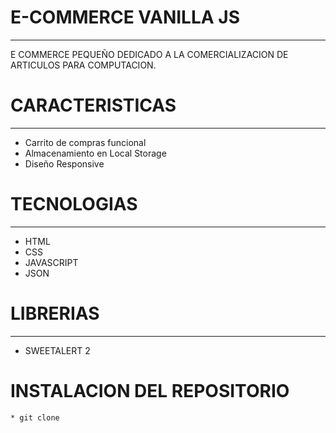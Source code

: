 # E-COMMERCE VANILLA JS
---

E COMMERCE PEQUEÑO DEDICADO A LA COMERCIALIZACION DE ARTICULOS PARA COMPUTACION.

# CARACTERISTICAS

---

* Carrito de compras funcional
* Almacenamiento en Local Storage
* Diseño Responsive

# TECNOLOGIAS

---

* HTML
* CSS 
* JAVASCRIPT
* JSON

# LIBRERIAS 

---

* SWEETALERT 2

# INSTALACION DEL REPOSITORIO

```bash
* git clone 
```